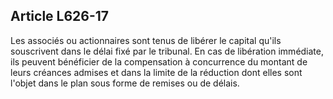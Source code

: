 Article L626-17
----
Les associés ou actionnaires sont tenus de libérer le capital qu'ils souscrivent
dans le délai fixé par le tribunal. En cas de libération immédiate, ils peuvent
bénéficier de la compensation à concurrence du montant de leurs créances admises
et dans la limite de la réduction dont elles sont l'objet dans le plan sous
forme de remises ou de délais.
